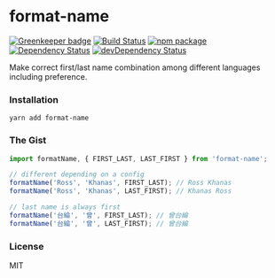# format-name

[![Greenkeeper badge](https://badges.greenkeeper.io/rtkhanas/format-name.svg)](https://greenkeeper.io/)
[![Build Status](https://travis-ci.org/rosskhanas/format-name.svg?branch=master)](https://travis-ci.org/rosskhanas/format-name)
[![npm package](https://badge.fury.io/js/format-name.svg)](https://www.npmjs.org/package/format-name)
[![Dependency Status](https://david-dm.org/rtkhanas/format-name.svg)](https://david-dm.org/rtkhanas/format-name)
[![devDependency Status](https://david-dm.org/rtkhanas/format-name/dev-status.svg)](https://david-dm.org/rtkhanas/format-name#info=devDependencies)

Make correct first/last name combination among different languages including preference.

### Installation

```
yarn add format-name
```

### The Gist

```javascript
import formatName, { FIRST_LAST, LAST_FIRST } from 'format-name';

// different depending on a config
formatName('Ross', 'Khanas', FIRST_LAST); // Ross Khanas
formatName('Ross', 'Khanas', LAST_FIRST); // Khanas Ross

// last name is always first
formatName('台綸', '曾', FIRST_LAST); // 曾台綸
formatName('台綸', '曾', LAST_FIRST); // 曾台綸
```

### License

MIT
